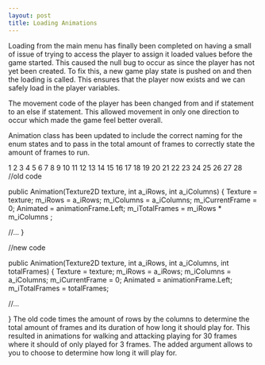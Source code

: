 ```yaml
---
layout: post
title: Loading Animations
---
```

Loading from the main menu has finally been completed on having a small of issue of trying to access the player to assign it loaded values before the game started. This caused the null bug to occur as since the player has not yet been created. To fix this, a new game play state is pushed on and then the loading is called. This ensures that the player now exists and we can safely load in the player variables.

The movement code of the player has been changed from and if statement to an else if statement. This allowed movement in only one direction to occur which made the game feel better overall.

Animation class has been updated to include the correct naming for the enum states and to pass in the total amount of frames to correctly state the amount of frames to run.

1
2
3
4
5
6
7
8
9
10
11
12
13
14
15
16
17
18
19
20
21
22
23
24
25
26
27
28
//old code
 
public Animation(Texture2D texture, int a_iRows, int a_iColumns)
{
Texture = texture;
m_iRows = a_iRows;
m_iColumns = a_iColumns;
m_iCurrentFrame = 0;
Animated = animationFrame.Left;
m_iTotalFrames = m_iRows * m_iColumns ;
 
//...
}
 
//new code
 
public Animation(Texture2D texture, int a_iRows, int a_iColumns, int totalFrames)
{
Texture = texture;
m_iRows = a_iRows;
m_iColumns = a_iColumns;
m_iCurrentFrame = 0;
Animated = animationFrame.Left;
m_iTotalFrames = totalFrames;
 
//...
 
}
The old code times the amount of rows by the columns to determine the total amount of frames and its duration of how long it should play for. This resulted in animations for walking and attacking playing for 30 frames where it should of only played for 3 frames. The added argument allows to you to choose to determine how long it will play for.